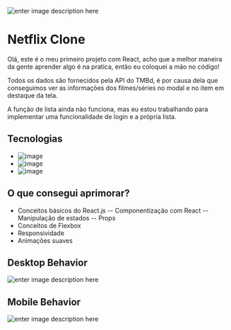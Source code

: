 ![enter image description here](https://github.com/pmenta/netflix-clone/blob/master/github/desktop-behavior.gif?raw=true)


# Netflix Clone

Olá, este é o meu primeiro projeto com React, acho que a melhor maneira da gente aprender algo é na pratica, então eu coloquei a mão no código!

Todos os dados são fornecidos pela API do TMBd, é por causa dela que conseguimos ver as informações dos filmes/séries no modal e no item em destaque da tela.

A função de lista ainda não funciona, mas eu estou trabalhando para implementar uma funcionalidade de login e a própria lista.

## Tecnologias

- ![image](https://img.shields.io/badge/HTML5-E34F26?style=for-the-badge&logo=html5&logoColor=white)
- ![image](https://img.shields.io/badge/CSS3-1572B6?style=for-the-badge&logo=css3&logoColor=white)
- ![image](https://img.shields.io/badge/JavaScript-323330?style=for-the-badge&logo=javascript&logoColor=F7DF1E)

## O que consegui aprimorar?

-   Conceitos básicos do React.js
--  Componentização com React
--  Manipulação de estados
--  Props
-   Conceitos de Flexbox
-   Responsividade
-   Animações suaves

## [](https://github.com/pmenta/netflix-clone/blob/master/github/modal-desktop-behavior.gif?raw=true)Desktop Behavior

![enter image description here](https://github.com/pmenta/netflix-clone/blob/master/github/modal-desktop-behavior.gif?raw=true)

## [](https://github.com/pmenta/netflix-clone/blob/master/github/mobile-behavior.gif?raw=true)Mobile Behavior

![enter image description here](https://github.com/pmenta/netflix-clone/blob/master/github/mobile-behavior.gif?raw=true)